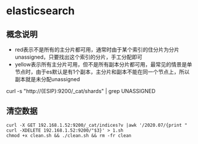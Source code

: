 # elasticsearch


## 概念说明

- red表示不是所有的主分片都可用，通常时由于某个索引的住分片为分片unassigned，只要找出这个索引的分片，手工分配即可
- yellow表示所有主分片可用，但不是所有副本分片都可用，最常见的情景是单节点时，由于es默认是有1个副本，主分片和副本不能在同一个节点上，所以副本就是未分配unassigned


curl -s "http://{ESIP}:9200/_cat/shards" | grep UNASSIGNED



## 清空数据
```
curl -X GET 192.168.1.52:9200/_cat/indices?v |awk '/2020.07/{print " curl -XDELETE 192.168.1.52:9200/"$3}' > 1.sh 
chmod +x clean.sh && ./clean.sh && rm -fr clean
```

